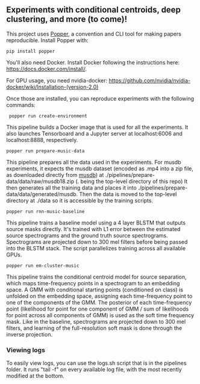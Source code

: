 ## Experiments with conditional centroids, deep clustering, and more (to come)!

This project uses [Popper](https://github.com/systemslab/popper), a convention and CLI tool for making papers reproducible. Install Popper with:

    pip install popper

You'll also need Docker. Install Docker following the instructions here: https://docs.docker.com/install/.

For GPU usage, you need nvidia-docker: https://github.com/nvidia/nvidia-docker/wiki/Installation-(version-2.0)

Once those are installed, you can reproduce experiments with the following commands:

     popper run create-environment   
  
This pipeline builds a Docker image that is used for all the experiments. It also launches Tensorboard and a Jupyter server at localhost:6006 and localhost:8888, respectively.

    popper run prepare-music-data
   
This pipeline prepares all the data used in the experiments. For musdb experiments, it expects the musdb dataset (encoded as .mp4 into a zip file, as downloaded directly from [musdb](https://sigsep.github.io/datasets/musdb.html)) at ./pipelines/prepare-data/data/raw/musdb18.zip (. being the top-level directory of this repo) It then generates all the training data and places it into ./pipelines/prepare-data/data/generated/musdb. Then the data is moved to the top-level directory at ./data so it is accessible by the training scripts.

    popper run rnn-music-baseline
    
This pipeline trains a baseline model using a 4 layer BLSTM that outputs source masks directly. It's trained with L1 error between the estimated source spectrograms and the ground truth source spectrograms. Spectrograms are projected down to 300 mel filters before being passed into the BLSTM stack. The script parallelizes training across all available GPUs.

    popper run em-cluster-music
    
This pipeline trains the conditional centroid model for source separation, which maps time-frequency points in a spectrogram to an embedding space. A GMM with conditional starting points (conditioned on class) is unfolded on the embedding space, assigning each time-frequency point to one of the components of the GMM. The posterior of each time-frequency point (likelihood for point for one component of GMM / sum of likelihoods for point across all components of GMM) is used as the soft time frequency mask. Like in the baseline, spectrograms are projected down to 300 mel filters, and learning of the full-resolution soft mask is done through the inverse projection.

### Viewing logs
To easily view logs, you can use the logs.sh script that is in the pipelines folder. It runs "tail -f" on every available log file, with the most recently modified at the bottom.
